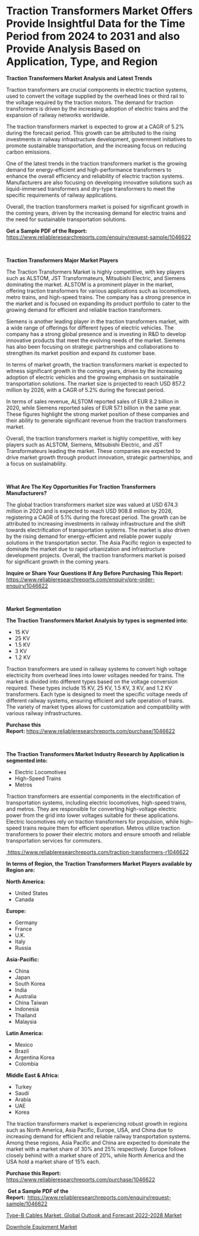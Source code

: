 <p><h1>Traction Transformers Market Offers Provide Insightful Data for the Time Period from 2024 to 2031 and also Provide Analysis Based on Application, Type, and Region</h1></p><p><strong>Traction Transformers Market Analysis and Latest Trends</strong></p>
<p><p>Traction transformers are crucial components in electric traction systems, used to convert the voltage supplied by the overhead lines or third rail to the voltage required by the traction motors. The demand for traction transformers is driven by the increasing adoption of electric trains and the expansion of railway networks worldwide. </p><p>The traction transformers market is expected to grow at a CAGR of 5.2% during the forecast period. This growth can be attributed to the rising investments in railway infrastructure development, government initiatives to promote sustainable transportation, and the increasing focus on reducing carbon emissions. </p><p>One of the latest trends in the traction transformers market is the growing demand for energy-efficient and high-performance transformers to enhance the overall efficiency and reliability of electric traction systems. Manufacturers are also focusing on developing innovative solutions such as liquid-immersed transformers and dry-type transformers to meet the specific requirements of railway applications. </p><p>Overall, the traction transformers market is poised for significant growth in the coming years, driven by the increasing demand for electric trains and the need for sustainable transportation solutions.</p></p>
<p><strong>Get a Sample PDF of the Report:&nbsp;</strong> <a href="https://www.reliableresearchreports.com/enquiry/request-sample/1046622">https://www.reliableresearchreports.com/enquiry/request-sample/1046622</a></p>
<p>&nbsp;</p>
<p><strong>Traction Transformers Major Market Players</strong></p>
<p><p>The Traction Transformers Market is highly competitive, with key players such as ALSTOM, JST Transformateurs, Mitsubishi Electric, and Siemens dominating the market. ALSTOM is a prominent player in the market, offering traction transformers for various applications such as locomotives, metro trains, and high-speed trains. The company has a strong presence in the market and is focused on expanding its product portfolio to cater to the growing demand for efficient and reliable traction transformers.</p><p>Siemens is another leading player in the traction transformers market, with a wide range of offerings for different types of electric vehicles. The company has a strong global presence and is investing in R&D to develop innovative products that meet the evolving needs of the market. Siemens has also been focusing on strategic partnerships and collaborations to strengthen its market position and expand its customer base.</p><p>In terms of market growth, the traction transformers market is expected to witness significant growth in the coming years, driven by the increasing adoption of electric vehicles and the growing emphasis on sustainable transportation solutions. The market size is projected to reach USD 857.2 million by 2026, with a CAGR of 5.2% during the forecast period.</p><p>In terms of sales revenue, ALSTOM reported sales of EUR 8.2 billion in 2020, while Siemens reported sales of EUR 57.1 billion in the same year. These figures highlight the strong market position of these companies and their ability to generate significant revenue from the traction transformers market.</p><p>Overall, the traction transformers market is highly competitive, with key players such as ALSTOM, Siemens, Mitsubishi Electric, and JST Transformateurs leading the market. These companies are expected to drive market growth through product innovation, strategic partnerships, and a focus on sustainability.</p></p>
<p>&nbsp;</p>
<p><strong>What Are The Key Opportunities For Traction Transformers Manufacturers?</strong></p>
<p><p>The global traction transformers market size was valued at USD 674.3 million in 2020 and is expected to reach USD 908.8 million by 2026, registering a CAGR of 5.1% during the forecast period. The growth can be attributed to increasing investments in railway infrastructure and the shift towards electrification of transportation systems. The market is also driven by the rising demand for energy-efficient and reliable power supply solutions in the transportation sector. The Asia Pacific region is expected to dominate the market due to rapid urbanization and infrastructure development projects. Overall, the traction transformers market is poised for significant growth in the coming years.</p></p>
<p><strong>Inquire or Share Your Questions If Any Before Purchasing This Report:</strong> <a href="https://www.reliableresearchreports.com/enquiry/pre-order-enquiry/1046622">https://www.reliableresearchreports.com/enquiry/pre-order-enquiry/1046622</a></p>
<p>&nbsp;</p>
<p><strong>Market Segmentation</strong></p>
<p><strong>The Traction Transformers Market Analysis by types is segmented into:</strong></p>
<p><ul><li>15 KV</li><li>25 KV</li><li>1.5 KV</li><li>3 KV</li><li>1.2 KV</li></ul></p>
<p><p>Traction transformers are used in railway systems to convert high voltage electricity from overhead lines into lower voltages needed for trains. The market is divided into different types based on the voltage conversion required. These types include 15 KV, 25 KV, 1.5 KV, 3 KV, and 1.2 KV transformers. Each type is designed to meet the specific voltage needs of different railway systems, ensuring efficient and safe operation of trains. The variety of market types allows for customization and compatibility with various railway infrastructures.</p></p>
<p><strong>Purchase this Report:&nbsp;</strong><a href="https://www.reliableresearchreports.com/purchase/1046622">https://www.reliableresearchreports.com/purchase/1046622</a></p>
<p>&nbsp;</p>
<p><strong>The Traction Transformers Market Industry Research by Application is segmented into:</strong></p>
<p><ul><li>Electric Locomotives</li><li>High-Speed Trains</li><li>Metros</li></ul></p>
<p><p>Traction transformers are essential components in the electrification of transportation systems, including electric locomotives, high-speed trains, and metros. They are responsible for converting high-voltage electric power from the grid into lower voltages suitable for these applications. Electric locomotives rely on traction transformers for propulsion, while high-speed trains require them for efficient operation. Metros utilize traction transformers to power their electric motors and ensure smooth and reliable transportation services for commuters.</p></p>
<p><a href="https://www.reliableresearchreports.com/traction-transformers-r1046622">&nbsp;https://www.reliableresearchreports.com/traction-transformers-r1046622</a></p>
<p><strong>In terms of Region, the Traction Transformers Market Players available by Region are:</strong></p>
<p>
    <p> <strong> North America: </strong>
        <ul>
            <li>United States</li>
            <li>Canada</li>
        </ul>
        </p> 
    <p> <strong> Europe: </strong>
        <ul>
            <li>Germany</li>
            <li>France</li>
            <li>U.K.</li>
            <li>Italy</li>
            <li>Russia</li>
        </ul>
        </p> 
    <p> <strong> Asia-Pacific: </strong>
        <ul>
            <li>China</li>
            <li>Japan</li>
            <li>South Korea</li>
            <li>India</li>
            <li>Australia</li>
            <li>China Taiwan</li>
            <li>Indonesia</li>
            <li>Thailand</li>
            <li>Malaysia</li>
        </ul>
        </p> 
    <p> <strong> Latin America: </strong>
        <ul>
            <li>Mexico</li>
            <li>Brazil</li>
            <li>Argentina Korea</li>
            <li>Colombia</li>
        </ul>
        </p> 
    <p> <strong> Middle East & Africa: </strong>
        <ul>
            <li>Turkey</li>
            <li>Saudi</li>
            <li>Arabia</li>
            <li>UAE</li>
            <li>Korea</li>
        </ul>
    </p>
    </p>
<p><p>The traction transformers market is experiencing robust growth in regions such as North America, Asia Pacific, Europe, USA, and China due to increasing demand for efficient and reliable railway transportation systems. Among these regions, Asia Pacific and China are expected to dominate the market with a market share of 30% and 25% respectively. Europe follows closely behind with a market share of 20%, while North America and the USA hold a market share of 15% each.</p></p>
<p><strong>Purchase this Report: </strong><a href="https://www.reliableresearchreports.com/purchase/1046622">https://www.reliableresearchreports.com/purchase/1046622</a></p>
<p>&nbsp;<strong>Get a Sample PDF of the Report:&nbsp;&nbsp;</strong><a href="https://www.reliableresearchreports.com/enquiry/request-sample/1046622">https://www.reliableresearchreports.com/enquiry/request-sample/1046622</a></p>
<p><strong></strong></p>
<p><p><a href="https://github.com/adriannay56456/Market-Research-Report-List-1/blob/main/type-b-cables-market-global-outlook-and-forecast-2022-2028-market.md">Type-B Cables Market, Global Outlook and Forecast 2022-2028 Market</a></p><p><a href="https://issuu.com/reportprime-2/docs/downhole-equipment-market-size-2030.pptx">Downhole Equipment Market</a></p></p>